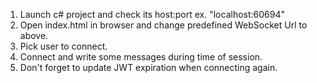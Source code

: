1. Launch c# project and check its host:port ex. "localhost:60694"
2. Open index.html in browser and change predefined WebSocket Url to above.
3. Pick user to connect.
4. Connect and write some messages during time of session.
5. Don't forget to update JWT expiration when connecting again.
